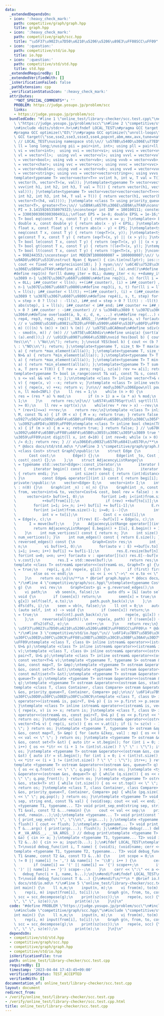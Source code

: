 ```yaml
---
data:
  _extendedDependsOn:
  - icon: ':heavy_check_mark:'
    path: competitive/graph/graph.hpp
    title: graph.hpp
  - icon: ':heavy_check_mark:'
    path: competitive/graph/scc.hpp
    title: "\u5F37\u9023\u7D50\u6210\u5206\u5206\u89E3\uFF08SCC\uFF09"
  - icon: ':question:'
    path: competitive/std/io.hpp
    title: io.hpp
  - icon: ':question:'
    path: competitive/std/std.hpp
    title: std.hpp
  _extendedRequiredBy: []
  _extendedVerifiedWith: []
  _isVerificationFailed: false
  _pathExtension: cpp
  _verificationStatusIcon: ':heavy_check_mark:'
  attributes:
    '*NOT_SPECIAL_COMMENTS*': ''
    PROBLEM: https://judge.yosupo.jp/problem/scc
    links:
    - https://judge.yosupo.jp/problem/scc
  bundledCode: "#line 1 \"online_test/library-checker/scc.test.cpp\"\n#define PROBLEM\
    \ \"https://judge.yosupo.jp/problem/scc\"\n#line 2 \"competitive/std/std.hpp\"\
    \n#include <bits/stdc++.h>\n#ifndef LOCAL_TEST\n#pragma GCC target (\"avx\")\n\
    #pragma GCC optimize(\"O3\")\n#pragma GCC optimize(\"unroll-loops\")\n#pragma\
    \ GCC target(\"sse,sse2,sse3,ssse3,sse4,popcnt,abm,mmx,avx,tune=native\")\n#endif\
    \ // LOCAL_TEST\nusing namespace std;\n// \u578B\u540D\u306E\u77ED\u7E2E\nusing\
    \ ll = long long;\nusing pii = pair<int, int>; using pll = pair<ll, ll>;\nusing\
    \ vi = vector<int>;  using vvi = vector<vi>; using vvvi = vector<vvi>;\nusing\
    \ vl = vector<ll>;  using vvl = vector<vl>; using vvvl = vector<vvl>;\nusing vb\
    \ = vector<bool>; using vvb = vector<vb>; using vvvb = vector<vvb>;\nusing vc\
    \ = vector<char>; using vvc = vector<vc>; using vvvc = vector<vvc>;\nusing vd\
    \ = vector<double>; using vvd = vector<vd>; using vvvd = vector<vvd>;\nusing vs\
    \ = vector<string>; using vvs = vector<vector<string>>; using vvvs = vector<vector<vector<string>>>;\n\
    template<typename T> vector<vector<T>> vv(int h, int w, T val = T()) { return\
    \ vector(h, vector<T>(w, val)); }\ntemplate<typename T> vector<vector<vector<T>>>\
    \ vvv(int h1, int h2, int h3, T val = T()) { return vector(h1, vector(h2, vector<T>(h3,\
    \ val))); }\ntemplate<typename T> vector<vector<vector<vector<T>>>> vvvv(int h1,\
    \ int h2, int h3, int h4, T val = T()) { return vector(h1, vector(h2, vector(h3,\
    \ vector<T>(h4, val)))); }\ntemplate <class T> using priority_queue_min = priority_queue<T,\
    \ vector<T>, greater<T>>;\n// \u5B9A\u6570\u306E\u5B9A\u7FA9\nconstexpr double\
    \ PI = 3.14159265358979323;\nconstexpr int INF = 100100111; constexpr ll INFL\
    \ = 3300300300300300491LL;\nfloat EPS = 1e-8; double EPSL = 1e-16;\ntemplate<typename\
    \ T> bool eq(const T x, const T y) { return x == y; }\ntemplate<> bool eq<double>(const\
    \ double x, const double y) { return abs(x - y) < EPSL; }\ntemplate<> bool eq<float>(const\
    \ float x, const float y) { return abs(x - y) < EPS; }\ntemplate<typename T> bool\
    \ neq(const T x, const T y) { return !(eq<T>(x, y)); }\ntemplate<typename T> bool\
    \ ge(const T x, const T y) { return (eq<T>(x, y) || (x > y)); }\ntemplate<typename\
    \ T> bool le(const T x, const T y) { return (eq<T>(x, y) || (x < y)); }\ntemplate<typename\
    \ T> bool gt(const T x, const T y) { return !(le<T>(x, y)); }\ntemplate<typename\
    \ T> bool lt(const T x, const T y) { return !(ge<T>(x, y)); }\nconstexpr int MODINT998244353\
    \ = 998244353;\nconstexpr int MODINT1000000007 = 1000000007;\n// \u5165\u51FA\u529B\
    \u9AD8\u901F\u5316\nstruct Nyan { Nyan() { cin.tie(nullptr); ios::sync_with_stdio(false);\
    \ cout << fixed << setprecision(18); } } nyan;\n// \u6C4E\u7528\u30DE\u30AF\u30ED\
    \u306E\u5B9A\u7FA9\n#define all(a) (a).begin(), (a).end()\n#define sz(x) ((ll)(x).size())\n\
    #define rep1(n) for(ll dummy_iter = 0LL; dummy_iter < n; ++dummy_iter) // 0 \u304B\
    \u3089 n-1 \u307E\u3067\u6607\u9806\n#define rep2(i, n) for(ll i = 0LL, i##_counter\
    \ = 0LL; i##_counter < ll(n); ++(i##_counter), (i) = i##_counter) // 0 \u304B\u3089\
    \ n-1 \u307E\u3067\u6607\u9806\n#define rep3(i, s, t) for(ll i = ll(s), i##_counter\
    \ = ll(s); i##_counter < ll(t); ++(i##_counter), (i) = (i##_counter)) // s \u304B\
    \u3089 t \u307E\u3067\u6607\u9806\n#define rep4(i, s, t, step) for(ll i##_counter\
    \ = step > 0 ? ll(s) : -ll(s), i##_end = step > 0 ? ll(t) : -ll(t), i##_step =\
    \ abs(step), i = ll(s); i##_counter < i##_end; i##_counter += i##_step, i = step\
    \ > 0 ? i##_counter : -i##_counter) // s \u304B\u3089 t \u307E\u3067 step\u305A\
    \u3064\n#define overload4(a, b, c, d, e, ...) e\n#define rep(...) overload4(__VA_ARGS__,\
    \ rep4, rep3, rep2, rep1)(__VA_ARGS__)\n#define repe(a, v) for(auto& a : (v))\
    \ // v \u306E\u5168\u8981\u7D20\uFF08\u5909\u66F4\u53EF\u80FD\uFF09\n#define smod(n,\
    \ m) ((((n) % (m)) + (m)) % (m)) // \u975E\u8CA0mod\n#define sdiv(n, m) (((n)\
    \ - smod(n, m)) / (m)) // \u975E\u8CA0div\n#define uniq(a) {sort(all(a)); (a).erase(unique(all(a)),\
    \ (a).end());} // \u91CD\u8907\u9664\u53BB\nvoid Yes(bool b) { cout << (b ? \"\
    Yes\\n\" : \"No\\n\"); return; };\nvoid YES(bool b) { cout << (b ? \"YES\\n\"\
    \ : \"NO\\n\"); return; };\ntemplate<typename T, size_t N> T max(array<T, N>&\
    \ a) { return *max_element(all(a)); };\ntemplate<typename T, size_t N> T min(array<T,\
    \ N>& a) { return *min_element(all(a)); };\ntemplate<typename T> T max(vector<T>&\
    \ a) { return *max_element(all(a)); };\ntemplate<typename T> T min(vector<T>&\
    \ a) { return *min_element(all(a)); };\ntemplate<typename T> T sum(vector<T>&\
    \ a, T zero = T(0)) { T rev = zero; rep(i, sz(a)) rev += a[i]; return rev; };\n\
    template<typename T> bool in_range(const T& val, const T& s, const T& t) { return\
    \ s <= val && val < t; };\n\ntemplate <class T> inline vector<T>& operator--(vector<T>&\
    \ v) { repe(x, v) --x; return v; }\ntemplate <class T> inline vector<T>& operator++(vector<T>&\
    \ v) { repe(x, v) ++x; return v; }\n\n// mod\u3067\u306Epow\nll powm(ll a, ll\
    \ n, ll mod=INFL) {\n    ll res = 1;\n    while (n > 0) {\n        if (n & 1)\
    \ res = (res * a) % mod;\n        if (n > 1) a = (a * a) % mod;\n        n >>=\
    \ 1;\n    }\n    return res;\n}\n// \u6574\u6570Sqrt\nll sqrtll(ll x) {\n    assert(x\
    \ >= 0);\n    ll rev = sqrt(x);\n    while(rev * rev > x) --rev;\n    while((rev+1)\
    \ * (rev+1)<=x) ++rev;\n    return rev;\n}\ntemplate <class T> inline bool chmax(T&\
    \ M, const T& x) { if (M < x) { M = x; return true; } return false; } // \u6700\
    \u5927\u5024\u3092\u66F4\u65B0\uFF08\u66F4\u65B0\u3055\u308C\u305F\u3089 true\
    \ \u3092\u8FD4\u3059\uFF09\ntemplate <class T> inline bool chmin(T& m, const T&\
    \ x) { if (m > x) { m = x; return true; } return false; } // \u6700\u5C0F\u5024\
    \u3092\u66F4\u65B0\uFF08\u66F4\u65B0\u3055\u308C\u305F\u3089 true \u3092\u8FD4\
    \u3059\uFF09\nint digit(ll x, int d=10) { int rev=0; while (x > 0) { rev++; x\
    \ /= d;}; return rev; } // x\u306Ed\u9032\u6570\u6841\u6570\n/**\n * @brief std.hpp\n\
    \ * @docs docs/std/std.md\n */\n#line 3 \"competitive/graph/graph.hpp\"\ntemplate\
    \ <class Cost> struct Graph{\npublic:\n    struct Edge {\n        int to;\n  \
    \      Cost cost;\n        Edge() {};\n        Edge(int _to, Cost _cost) : to(_to),\
    \ cost(_cost) {};\n    };\n    struct AdjacencyListRange{\n        using iterator\
    \ = typename std::vector<Edge>::const_iterator;\n        iterator begi, endi;\n\
    \        iterator begin() const { return begi; }\n        iterator end() const\
    \ { return endi; }\n        int size() const { return (int)distance(begi, endi);\
    \ }\n        const Edge& operator[](int i) const { return begi[i]; }\n    };\n\
    private:\npublic:\n    vector<Edge> E;\n    vector<int> I;\n    int n;\n    Graph()\
    \ : n(0) {}\n    Graph(int _n) : n(_n) {}\n    Graph(int _n, const vector<int>&\
    \ from, vector<int>& to, vector<Cost>& cost, bool rev = false) : n(_n) {\n   \
    \     vector<int> buf(n+1, 0);\n        for(int i=0; i<(int)from.size(); i++){\n\
    \            ++buf[from[i]];\n            if (rev) ++buf[to[i]];\n        }\n\
    \        for(int i=1; i<=_n; i++) buf[i] += buf[i-1];\n        E.resize(buf[n]);\n\
    \        for(int i=(int)from.size()-1; i>=0; i--){\n            int u = from[i];\n\
    \            int v = to[i];\n            Cost c = cost[i];\n            E[--buf[u]]\
    \ = Edge(v, c);\n            if(rev) E[--buf[v]] = Edge(u, c);\n        }\n  \
    \      I = move(buf);\n    }\n    AdjacencyListRange operator[](int u) const {\n\
    \        return AdjacencyListRange{ E.begin() + I[u], E.begin() + I[u+1] };\n\
    \    }\n    int num_vertices() const { return n; }\n    int size() const { return\
    \ num_vertices(); }\n    int num_edges() const { return E.size(); }\n    Graph<Cost>\
    \ reversed_edges() const {\n        Graph<Cost> res;\n        int _n = res.n =\
    \ n;\n        vi buf(n+1, 0);\n        for(auto v : E) ++buf[v.to];\n        for(int\
    \ i=1; i<=n; i++) buf[i] += buf[i-1];\n        res.E.resize(buf[n]);\n       \
    \ for(int u=0; u<n; u++) for(auto v : operator[](u)) res.E[--buf[v.to]] = {u,\
    \ v.cost};\n        res.I = std::move(buf);\n        return res;\n    }\n};\n\
    template <class T> ostream& operator<<(ostream& os, Graph<T> g) {\n    bool first\
    \ = true;\n    rep(i, g.n) repe(e, g[i]) {\n        if (first) first = false;\n\
    \        else os << endl;\n        os << i << \"->\" << e.to << \": \" << e.cost;\n\
    \    }\n    return os;\n}\n/**\n * @brief graph.hpp\n * @docs docs/graph/graph.md\n\
    \ */\n#line 4 \"competitive/graph/scc.hpp\"\ntemplate<typename Cost> vvi scc_decompose(Graph<Cost>\
    \ g) {\n    vvi rev;\n    Graph<Cost> gi = g.reversed_edges();\n    int n = g.n;\n\
    \    vi path;\n    vb seen(n, false);\n    auto dfs = [&] (auto self, int x) ->\
    \ void {\n        if (seen[x]) return;\n        seen[x] = true;\n        repe(e,\
    \ g[x]) self(self, e.to);\n        path.push_back(x);\n    };\n    rep(i, n) if(!seen[i])\
    \ dfs(dfs, i);\n    seen = vb(n, false);\n    ll cnt = 0;\n    auto dfs2 = [&]\
    \ (auto self, int x) -> void {\n        if (seen[x]) return;\n        seen[x]\
    \ = true;\n        rev[cnt].push_back(x);\n        repe(e, gi[x]) self(self, e.to);\n\
    \    };\n    reverse(all(path));\n    repe(e, path) if (!seen[e]) {\n        rev.push_back(vi());\n\
    \        dfs2(dfs2, e);\n        cnt++;\n    }\n    return rev;\n};\n/**\n * @brief\
    \ \u5F37\u9023\u7D50\u6210\u5206\u5206\u89E3\uFF08SCC\uFF09\n * @docs docs/graph/scc.md\n\
    \ */\n#line 3 \"competitive/std/io.hpp\"\n// \u6F14\u7B97\u5B50\u30AA\u30FC\u30D0\
    \u30FC\u30ED\u30FC\u30C9\uFF08\u30D7\u30ED\u30C8\u30BF\u30A4\u30D7\u5BA3\u8A00\
    \uFF09\ntemplate <class T, class U> inline istream& operator>>(istream& is, pair<T,\
    \ U>& p);\ntemplate <class T> inline istream& operator>>(istream& is, vector<T>&\
    \ v);\ntemplate <class T, class U> inline ostream& operator<<(ostream& os, const\
    \ pair<T, U>& p);\ntemplate <class T> inline ostream& operator<<(ostream& os,\
    \ const vector<T>& v);\ntemplate <typename T, typename S> ostream &operator<<(ostream\
    \ &os, const map<T, S> &mp);\ntemplate <typename T> ostream &operator<<(ostream\
    \ &os, const set<T> &st);\ntemplate <typename T> ostream &operator<<(ostream &os,\
    \ const multiset<T> &st);\ntemplate <typename T> ostream &operator<<(ostream &os,\
    \ queue<T> q);\ntemplate <typename T> ostream &operator<<(ostream &os, deque<T>\
    \ q);\ntemplate <typename T> ostream &operator<<(ostream &os, stack<T> st);\n\
    template <class T, class Container, class Compare> ostream &operator<<(ostream\
    \ &os, priority_queue<T, Container, Compare> pq);\n\n// \u6F14\u7B97\u5B50\u30AA\
    \u30FC\u30D0\u30FC\u30ED\u30FC\u30C9\ntemplate <class T, class U> inline istream&\
    \ operator>>(istream& is, pair<T, U>& p) { is >> p.first >> p.second; return is;\
    \ }\ntemplate <class T> inline istream& operator>>(istream& is, vector<T>& v)\
    \ { repe(x, v) is >> x; return is; }\ntemplate <class T, class U> inline ostream&\
    \ operator<<(ostream& os, const pair<T, U>& p) { os << p.first << \" \" << p.second;\
    \ return os; }\ntemplate <class T> inline ostream& operator<<(ostream& os, const\
    \ vector<T>& v) { rep(i, sz(v)) { os << v.at(i); if (i != sz(v) - 1) os << \"\
    \ \"; } return os; }\ntemplate <typename T, typename S> ostream &operator<<(ostream\
    \ &os, const map<T, S> &mp) { for (auto &[key, val] : mp) { os << key << \":\"\
    \ << val << \" \"; } return os; }\ntemplate <typename T> ostream &operator<<(ostream\
    \ &os, const set<T> &st) { auto itr = st.begin(); for (int i = 0; i < (int)st.size();\
    \ i++) { os << *itr << (i + 1 != (int)st.size() ? \" \" : \"\"); itr++; } return\
    \ os; }\ntemplate <typename T> ostream &operator<<(ostream &os, const multiset<T>\
    \ &st) { auto itr = st.begin(); for (int i = 0; i < (int)st.size(); i++) { os\
    \ << *itr << (i + 1 != (int)st.size() ? \" \" : \"\"); itr++; } return os; }\n\
    template <typename T> ostream &operator<<(ostream &os, queue<T> q) { while (q.size())\
    \ { os << q.front() << \" \"; q.pop(); } return os; }\ntemplate <typename T> ostream\
    \ &operator<<(ostream &os, deque<T> q) { while (q.size()) { os << q.front() <<\
    \ \" \"; q.pop_front(); } return os; }\ntemplate <typename T> ostream &operator<<(ostream\
    \ &os, stack<T> st) { while (st.size()) { os << st.top() << \" \"; st.pop(); }\
    \ return os; }\ntemplate <class T, class Container, class Compare> ostream &operator<<(ostream\
    \ &os, priority_queue<T, Container, Compare> pq) { while (pq.size()) { os << pq.top()\
    \ << \" \"; pq.pop(); } return os; }\n\ntemplate <typename T> void print_sep_end(string\
    \ sep, string end, const T& val) { (void)sep; cout << val << end; };\ntemplate\
    \ <typename T1, typename... T2> void print_sep_end(string sep, string end, const\
    \ T1 &val, const T2 &...remain) {\n    cout << val << sep;\n    print_sep_end(sep,\
    \ end, remain...);\n};\ntemplate <typename... T> void print(const T &...args)\
    \ { print_sep_end(\" \", \"\\n\", args...); };\ntemplate <typename... T> void\
    \ flush() { cout << flush; };\ntemplate <typename... T> void print_and_flush(const\
    \ T &...args) { print(args...); flush(); };\n#define debug(...) debug_func(0,\
    \ #__VA_ARGS__, __VA_ARGS__) // debug print\ntemplate <typename T> void input(T\
    \ &a) { cin >> a; };\ntemplate <typename T1, typename... T2> void input(T1&a,\
    \ T2 &...b) { cin >> a; input(b...); };\n#ifdef LOCAL_TEST\ntemplate <typename\
    \ T>\nvoid debug_func(int i, T name) { (void)i; (void)name; cerr << endl; }\n\
    template <typename T1, typename T2, typename... T3> void debug_func(int i, const\
    \ T1 &name, const T2 &a, const T3 &...b) {\n    int scope = 0;\n    for ( ; (scope\
    \ != 0 || name[i] != ',') && name[i] != '\\0'; i++ ) {\n        cerr << name[i];\n\
    \        if (name[i] == '(' || name[i] == '{') scope++;\n        if (name[i] ==\
    \ ')' || name[i] == '}') scope--;\n    }\n    cerr << \":\" << a << \" \";\n \
    \   debug_func(i + 1, name, b...);\n}\n#endif\n#ifndef LOCAL_TEST\ntemplate <typename...\
    \ T>\nvoid debug_func(const T &...) {}\n#endif\n/**\n * @brief io.hpp\n * @docs\
    \ docs/std/io.md\n */\n#line 5 \"online_test/library-checker/scc.test.cpp\"\n\
    int main() {\n    ll n,m;\n    input(n, m);\n    vi from(m), to(m), cost(m, 1);\n\
    \    rep(i, m) input(from[i], to[i]);\n    Graph g(n, from, to, cost);\n    auto\
    \ scc = scc_decompose(g);\n    print(sz(scc));\n    repe(e, scc) {\n        print_sep_end(\"\
    \", \" \", sz(e));\n        print(e);\n    }\n}\n"
  code: "#define PROBLEM \"https://judge.yosupo.jp/problem/scc\"\n#include \"competitive/std/std.hpp\"\
    \n#include \"competitive/graph/scc.hpp\"\n#include \"competitive/std/io.hpp\"\n\
    int main() {\n    ll n,m;\n    input(n, m);\n    vi from(m), to(m), cost(m, 1);\n\
    \    rep(i, m) input(from[i], to[i]);\n    Graph g(n, from, to, cost);\n    auto\
    \ scc = scc_decompose(g);\n    print(sz(scc));\n    repe(e, scc) {\n        print_sep_end(\"\
    \", \" \", sz(e));\n        print(e);\n    }\n}\n"
  dependsOn:
  - competitive/std/std.hpp
  - competitive/graph/scc.hpp
  - competitive/graph/graph.hpp
  - competitive/std/io.hpp
  isVerificationFile: true
  path: online_test/library-checker/scc.test.cpp
  requiredBy: []
  timestamp: '2023-04-04 17:43:45+09:00'
  verificationStatus: TEST_ACCEPTED
  verifiedWith: []
documentation_of: online_test/library-checker/scc.test.cpp
layout: document
redirect_from:
- /verify/online_test/library-checker/scc.test.cpp
- /verify/online_test/library-checker/scc.test.cpp.html
title: online_test/library-checker/scc.test.cpp
---
```

